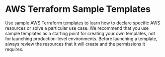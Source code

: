 # AWS Terraform Sample Templates
Use sample AWS Terraform templates to learn how to declare specific AWS resources or solve a particular use case. 
We recommend that you use sample templates as a starting point for creating your own templates, not for launching production-level environments. 
Before launching a template, always review the resources that it will create and the permissions it requires.

